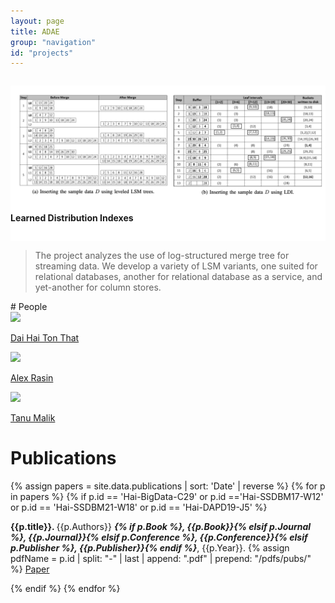 ```yaml
---
layout: page
title: ADAE
group: "navigation"
id: "projects"
---
```

<link rel="stylesheet" href="{{ site.baseurl}}/css/bootstrap.min.css">

<div class="jumbotron" style="background-image: none; background-color: #fff; background-size: cover; height: auto; padding: 5px 0 10px 0; margin-top: 2em">
  <img src="../../images/projects/LDI.png" alt="Logo" style="width: 60rem" />
  <!--<text style="vertical-align: middle; font-size: 4em; font-weight: bold; letter-spacing: 0px; font-family: 'Verdana';">Text</text>-->
  <h4>Learned Distribution Indexes</h4>
</div>


<blockquote>The project analyzes the use of log-structured merge tree for streaming data. We develop a variety of LSM variants, one suited for relational databases, another for relational database as a service, and yet-another for column stores.
</blockquote>



<div id="people"></div>
# People

<div class="flex-container people image-container">
	<div class="flex-item person" title="Dai Hai Ton That">
		<a href="https://facsrv.cs.depaul.edu/~tmalik1">
			<img src="{{ site.baseurl }}/images/people/Hai.jpg"/>
			<p>Dai Hai Ton That</p>
		</a>
	</div>
    <div class="flex-item person" title="Alex Rasin">
		<a href="https://facsrv.cs.depaul.edu/~tmalik1">
			<img src="{{ site.baseurl }}/images/people/Alex.jpg"/>
			<p>Alex Rasin</p>
		</a>
	</div>
    <div class="flex-item person" title="Tanu Malik">
		<a href="https://facsrv.cs.depaul.edu/~tmalik1">
			<img src="{{ site.baseurl }}/images/people/Tanu.jpg"/>
			<p>Tanu Malik</p>
		</a>
	</div>
</div>

#  Publications

 {% assign papers = site.data.publications |  sort: 'Date' | reverse %}
    {% for p in papers %}
        {% if p.id == 'Hai-BigData-C29' or p.id =='Hai-SSDBM17-W12' or p.id == 'Hai-SSDBM21-W18' or p.id == 'Hai-DAPD19-J5'  %}
<p>
<strong>{{p.title}}. </strong> {{p.Authors}} <strong><i>{% if p.Book %}, {{p.Book}}{% elsif p.Journal %}, {{p.Journal}}{%  elsif p.Conference %}, {{p.Conference}}{% elsif p.Publisher %}, {{p.Publisher}}{% endif %}</i></strong>, {{p.Year}}. 
{% assign pdfName = p.id | split: "-" | last | append: ".pdf" | prepend: "/pdfs/pubs/"   %}
<a class="btn btn-primary btn-xs" href="{{pdfName}}" role="button">Paper</a>
</p>
        {% endif %}
    {% endfor %} 



&nbsp;
